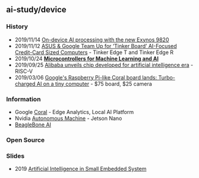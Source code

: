 ## ai-study/device


### History
- 2019/11/14 [On-device AI processing with the new Exynos 9820](https://www.samsung.com/semiconductor/minisite/exynos/newsroom/pressrelease/on-device-ai-processing-with-the-new-exynos-9-series-9820/)
- 2019/11/12 [ASUS & Google Team Up for ‘Tinker Board’ AI-Focused Credit-Card Sized Computers](https://www.anandtech.com/show/15095/asus-google-team-up-for-tinker-board-aifocused-creditcard-sized-computers) - Tinker Edge T and Tinker Edge R
- 2019/10/24 [**Microcontrollers for Machine Learning and AI**](https://www.seeedstudio.com/blog/2019/10/24/microcontrollers-for-machine-learning-and-ai/)
- 2019/09/25 [Alibaba unveils chip developed for artificial intelligence era](https://www.ft.com/content/00d549bc-df63-11e9-9743-db5a370481bc) - RISC-V
- 2019/03/06 [Google's Raspberry Pi-like Coral board lands: Turbo-charged AI on a tiny computer](https://www.zdnet.com/article/googles-raspberry-pi-like-coral-board-lands-turbo-charged-ai-on-a-tiny-computer/) - $75 board, $25 camera


### Information
- Google [Coral](https://coral.ai/) - Edge Analytics, Local AI Platform
- Nvidia [Autonomous Machine](https://www.nvidia.com/en-us/autonomous-machines/) - Jetson Nano
- [BeagleBone AI](https://beagleboard.org/ai)


### Open Source



### Slides
- 2019 [Artificial Intelligence in Small Embedded System](https://www.slideshare.net/GlobalLogicUkraine/artificial-intelligence-in-small-embedded-system)


